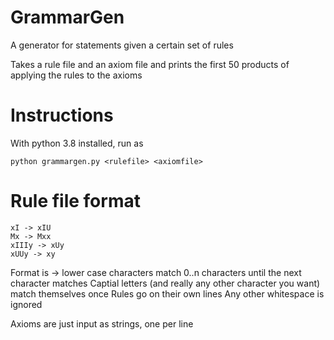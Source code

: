 # GrammarGen
A generator for statements given a certain set of rules

Takes a rule file and an axiom file and prints the first 50 products of applying the rules to the axioms

# Instructions

With python 3.8 installed, run as 
	
	python grammargen.py <rulefile> <axiomfile>

# Rule file format

	xI -> xIU
	Mx -> Mxx
	xIIIy -> xUy
	xUUy -> xy

Format is <Rule> -> <Substitution>
lower case characters match 0..n characters until the next character matches
Captial letters (and really any other character you want) match themselves once
Rules go on their own lines
Any other whitespace is ignored

Axioms are just input as strings, one per line